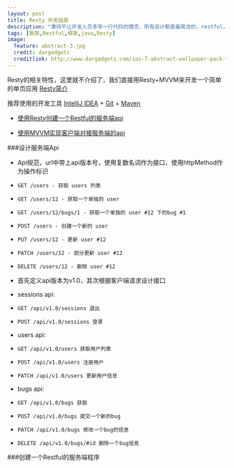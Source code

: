 ```yaml
---
layout: post
title: Resty 开发指南
description: "秉持不让开发人员多写一行代码的理念，所有设计都是最简洁的，restful，最轻便，最精简，入门低的框架Resty."
tags: [极简,Restful,框架,java,Resty]
image:
  feature: abstract-3.jpg
  credit: dargadgetz
  creditlink: http://www.dargadgetz.com/ios-7-abstract-wallpaper-pack-for-iphone-5-and-ipod-touch-retina/
---
```


Resty的相关特性，这里就不介绍了，我们直接用Resty+MVVM来开发一个简单的单页应用 [Resty简介](http://resty.dreampie.cn)

推荐使用的开发工具 [IntelliJ IDEA](http://www.jetbrains.com/idea/download/) + [Git](http://www.git-scm.com/downloads) + [Maven](http://maven.apache.org/download.cgi)


* [使用Resty创建一个Restful的服务端api](#server)

* [使用MVVM实现客户端对接服务端的api](#client)

<span id="server"></span>
###设计服务端Api

* Api规范，url中带上api版本号，使用复数名词作为接口，使用httpMethod作为操作标识

 * ```GET /users - 获取 users 列表```
 * ```GET /users/12 - 获取一个单独的 user```
 * ```GET /users/12/bugs/1 - 获取一个单独的 user #12 下的bug #1```
 * ```POST /users - 创建一个新的 user```
 * ```PUT /users/12 - 更新 user #12```
 * ```PATCH /users/12 - 部分更新 user #12```
 * ```DELETE /users/12 - 删除 user #12```

* 首先定义api版本为v1.0，其次根据客户端请求设计接口

* sessions api:
 * ```GET /api/v1.0/sessions 退出```
 * ```POST /api/v1.0/sessions 登录```

* users api:
 * ```GET /api/v1.0/users 获取用户列表```
 * ```POST /api/v1.0/users 注册用户```
 * ```PATCH /api/v1.0/users 更新用户信息```

* bugs api:
 * ```GET /api/v1.0/bugs 获取```
 * ```POST /api/v1.0/bugs 提交一个新的bug```
 * ```PATCH /api/v1.0/bugs 修改一个bug的信息```
 * ```DELETE /api/v1.0/bugs/#id 删除一个bug信息```

###创建一个Restful的服务端程序



<span id="client"></span>


